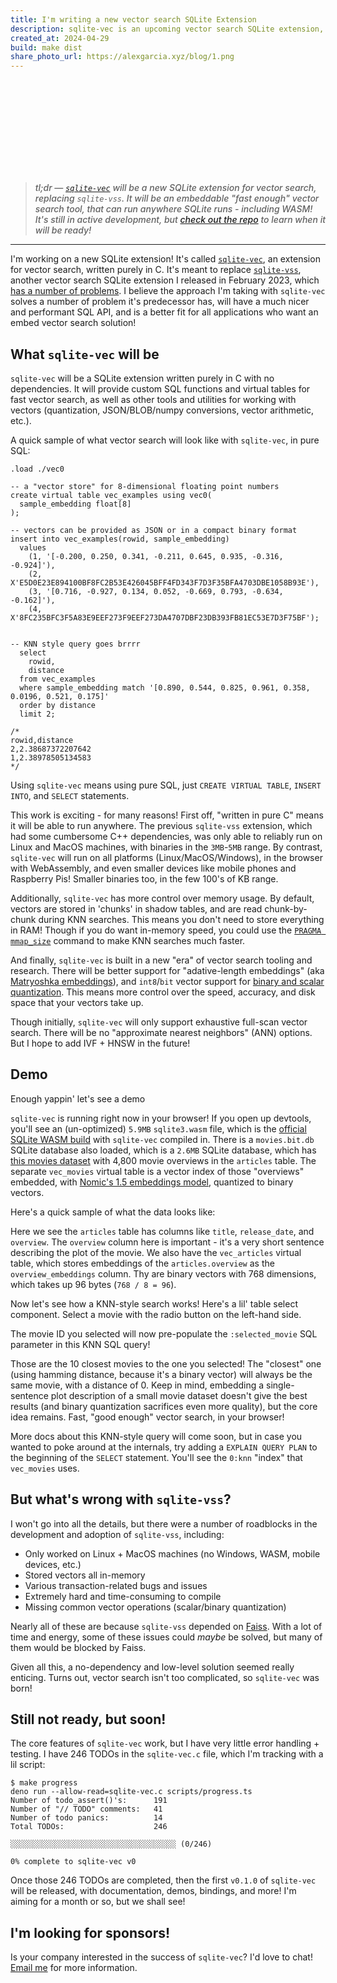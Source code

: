 ```yaml
---
title: I'm writing a new vector search SQLite Extension
description: sqlite-vec is an upcoming vector search SQLite extension, coming soon!
created_at: 2024-04-29
build: make dist
share_photo_url: https://alexgarcia.xyz/blog/1.png
---
```


<script type="module" src="./index.min.js"></script>
<link rel="stylesheet" href="./index.min.css"></link>

<svg id="hero"></svg>

<div class="summary">

> _tl;dr — [`sqlite-vec`](https://github.com/asg017/sqlite-vec) will be a new
> SQLite extension for vector search, replacing `sqlite-vss`. It will be an
> embeddable "fast enough" vector search tool, that can run anywhere SQLite
> runs - including WASM! It's still in active development, but
> [check out the repo](https://github.com/asg017/sqlite-vec) to learn when it
> will be ready!_

---

</div>

<style>
  .summary blockquote {
    font-weight: 500;
  }
</style>

I'm working on a new SQLite extension! It's called
[`sqlite-vec`](https://github.com/asg017/sqlite-vec), an extension for vector
search, written purely in C. It's meant to replace
[`sqlite-vss`](https://github.com/asg017/sqlite-vss), another vector search
SQLite extension I released in February 2023, which
[has a number of problems](#wrong-sqlite-vss). I believe the approach I'm taking
with `sqlite-vec` solves a number of problem it's predecessor has, will have a
much nicer and performant SQL API, and is a better fit for all applications who
want an embed vector search solution!

## What `sqlite-vec` will be

`sqlite-vec` will be a SQLite extension written purely in C with no
dependencies. It will provide custom SQL functions and virtual tables for fast
vector search, as well as other tools and utilities for working with vectors
(quantization, JSON/BLOB/numpy conversions, vector arithmetic, etc.).

A quick sample of what vector search will look like with `sqlite-vec`, in pure
SQL:

```sqlite
.load ./vec0

-- a "vector store" for 8-dimensional floating point numbers
create virtual table vec_examples using vec0(
  sample_embedding float[8]
);

-- vectors can be provided as JSON or in a compact binary format
insert into vec_examples(rowid, sample_embedding)
  values
    (1, '[-0.200, 0.250, 0.341, -0.211, 0.645, 0.935, -0.316, -0.924]'),
    (2, X'E5D0E23E894100BF8FC2B53E426045BFF4FD343F7D3F35BFA4703DBE1058B93E'),
    (3, '[0.716, -0.927, 0.134, 0.052, -0.669, 0.793, -0.634, -0.162]'),
    (4, X'8FC235BFC3F5A83E9EEF273F9EEF273DA4707DBF23DB393FB81EC53E7D3F75BF');


-- KNN style query goes brrrr
  select
    rowid,
    distance
  from vec_examples
  where sample_embedding match '[0.890, 0.544, 0.825, 0.961, 0.358, 0.0196, 0.521, 0.175]'
  order by distance
  limit 2;

/*
rowid,distance
2,2.38687372207642
1,2.38978505134583
*/
```

Using `sqlite-vec` means using pure SQL, just `CREATE VIRTUAL TABLE`,
`INSERT INTO`, and `SELECT` statements.

This work is exciting - for many reasons! First off, "written in pure C" means
it will be able to run anywhere. The previous `sqlite-vss` extension, which had
some cumbersome C++ dependencies, was only able to reliably run on Linux and
MacOS machines, with binaries in the `3MB`-`5MB` range. By contrast,
`sqlite-vec` will run on all platforms (Linux/MacOS/Windows), in the browser
with WebAssembly, and even smaller devices like mobile phones and Raspberry Pis!
Smaller binaries too, in the few 100's of KB range.

Additionally, `sqlite-vec` has more control over memory usage. By default,
vectors are stored in 'chunks' in shadow tables, and are read chunk-by-chunk
during KNN searches. This means you don't need to store everything in RAM!
Though if you do want in-memory speed, you could use the
[`PRAGMA mmap_size`](https://www.sqlite.org/pragma.html#pragma_mmap_size)
command to make KNN searches much faster.

And finally, `sqlite-vec` is built in a new "era" of vector search tooling and
research. There will be better support for "adative-length embeddings" (aka
[Matryoshka embeddings](https://huggingface.co/blog/matryoshka)), and
`int8`/`bit` vector support for
[binary and scalar quantization](https://huggingface.co/blog/embedding-quantization).
This means more control over the speed, accuracy, and disk space that your
vectors take up.

Though initially, `sqlite-vec` will only support exhaustive full-scan vector
search. There will be no "approximate nearest neighbors" (ANN) options. But I
hope to add IVF + HNSW in the future!

## Demo

Enough yappin' let's see a demo

`sqlite-vec` is running right now in your browser! If you open up devtools,
you'll see an (un-optimized) `5.9MB` `sqlite3.wasm` file, which is the
[official SQLite WASM build](https://sqlite.org/wasm/doc/trunk/about.md) with
`sqlite-vec` compiled in. There is a `movies.bit.db` SQLite database also
loaded, which is a `2.6MB` SQLite database, which has
[this movies dataset](https://www.kaggle.com/datasets/tmdb/tmdb-movie-metadata?select=tmdb_5000_movies.csv)
with 4,800 movie overviews in the `articles` table. The separate `vec_movies`
virtual table is a vector index of those "overviews" embedded, with
[Nomic's 1.5 embeddings model](https://blog.nomic.ai/posts/nomic-embed-matryoshka),
quantized to binary vectors.

Here's a quick sample of what the data looks like:

<div id="target1"></div>

Here we see the `articles` table has columns like `title`, `release_date`, and
`overview`. The `overview` column here is important - it's a very short sentence
describing the plot of the movie. We also have the `vec_articles` virtual table,
which stores embeddings of the `articles.overview` as the `overview_embeddings`
column. Thy are binary vectors with 768 dimensions, which takes up 96 bytes
(`768 / 8 = 96`).

Now let's see how a KNN-style search works! Here's a lil' table select
component. Select a movie with the radio button on the left-hand side.

<div id="target-table"></div>

The movie ID you selected will now pre-populate the `:selected_movie` SQL
parameter in this KNN SQL query!

<div id="target-code"></div>

Those are the 10 closest movies to the one you selected! The "closest" one
(using hamming distance, because it's a binary vector) will always be the same
movie, with a distance of 0. Keep in mind, embedding a single-sentence plot
description of a small movie dataset doesn't give the best results (and binary
quantization sacrifices even more quality), but the core idea remains. Fast,
"good enough" vector search, in your browser!

More docs about this KNN-style query will come soon, but in case you wanted to
poke around at the internals, try adding a `EXPLAIN QUERY PLAN` to the beginning
of the `SELECT` statement. You'll see the `0:knn` "index" that `vec_movies`
uses.

<h2 id="wrong-sqlite-vss"> But what's wrong with <code>sqlite-vss</code>?</h2>

I won't go into all the details, but there were a number of roadblocks in the
development and adoption of `sqlite-vss`, including:

- Only worked on Linux + MacOS machines (no Windows, WASM, mobile devices, etc.)
- Stored vectors all in-memory
- Various transaction-related bugs and issues
- Extremely hard and time-consuming to compile
- Missing common vector operations (scalar/binary quantization)

Nearly all of these are because `sqlite-vss` depended on
[Faiss](https://github.com/facebookresearch/faiss). With a lot of time and
energy, some of these issues could _maybe_ be solved, but many of them would be
blocked by Faiss.

Given all this, a no-dependency and low-level solution seemed really enticing.
Turns out, vector search isn't too complicated, so `sqlite-vec` was born!

## Still not ready, but soon!

The core features of `sqlite-vec` work, but I have very little error handling +
testing. I have 246 TODOs in the `sqlite-vec.c` file, which I'm tracking with a
lil script:

```
$ make progress
deno run --allow-read=sqlite-vec.c scripts/progress.ts
Number of todo_assert()'s:      191
Number of "// TODO" comments:   41
Number of todo panics:          14
Total TODOs:                    246

░░░░░░░░░░░░░░░░░░░░░░░░░░░░░░░░░░░░░ (0/246)

0% complete to sqlite-vec v0
```

Once those 246 TODOs are completed, then the first `v0.1.0` of `sqlite-vec` will
be released, with documentation, demos, bindings, and more! I'm aiming for a
month or so, but we shall see!

## I'm looking for sponsors!

Is your company interested in the success of `sqlite-vec`? I'd love to chat!
[Email me](https://alexgarcia.xyz/) for more information.
